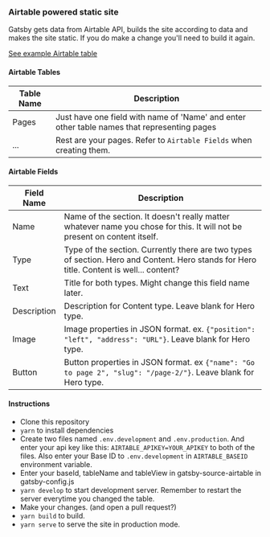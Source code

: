 ### Airtable powered static site

Gatsby gets data from Airtable API, builds the site according to data and makes the site static.
If you do make a change you'll need to build it again.

[See example Airtable table](https://airtable.com/invite/l?inviteId=invjhAwFKqiUa5DYQ&inviteToken=b5375aac3973686a0a626c3fc8753a84c39b61535cfe2a8f91a9e7d7360ce7d7)

#### Airtable Tables

| Table Name | Description                                                                                 |
| ---------- | ------------------------------------------------------------------------------------------- |
| Pages      | Just have one field with name of 'Name' and enter other table names that representing pages |
| ...        | Rest are your pages. Refer to `Airtable Fields` when creating them.                         |

#### Airtable Fields

| Field Name  | Description                                                                                                                              |
| ----------- | ---------------------------------------------------------------------------------------------------------------------------------------- |
| Name        | Name of the section. It doesn't really matter whatever name you chose for this. It will not be present on content itself.                |
| Type        | Type of the section. Currently there are two types of section. Hero and Content. Hero stands for Hero title. Content is well... content? |
| Text        | Title for both types. Might change this field name later.                                                                                |
| Description | Description for Content type. Leave blank for Hero type.                                                                                 |
| Image       | Image properties in JSON format. ex. `{"position": "left", "address": "URL"}`. Leave blank for Hero type.                                |
| Button      | Button properties in JSON format. ex `{"name": "Go to page 2", "slug": "/page-2/"}`. Leave blank for Hero type.                          |

#### Instructions

- Clone this repository
- `yarn` to install dependencies
- Create two files named `.env.development` and `.env.production`. And enter your api key like this: `AIRTABLE_APIKEY=YOUR_APIKEY` to both of the files. Also enter your Base ID to `.env.development` in `AIRTABLE_BASEID` environment variable.
- Enter your baseId, tableName and tableView in gatsby-source-airtable in gatsby-config.js
- `yarn develop` to start development server. Remember to restart the server everytime you changed the table.
- Make your changes. (and open a pull request?)
- `yarn build` to build.
- `yarn serve` to serve the site in production mode.
